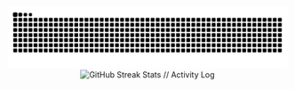 <div align="center">
        <img src="https://raw.githubusercontent.com/jasonbalayev/jasonbalayev/output/github-snake-red-black-dark.svg" alt="github-snake // Data Stream" />
</div>

<div align="center">
        <img src="https://github-readme-streak-stats.herokuapp.com/?user=jasonbalayev&theme=dark&hide_border=true&stroke=FF0000&ring=FF0000&sideNums=ffffff&sideLabels=ffffff&dates=ffffff&background=0d1117" alt="GitHub Streak Stats // Activity Log" />
    <br/>
</div>
